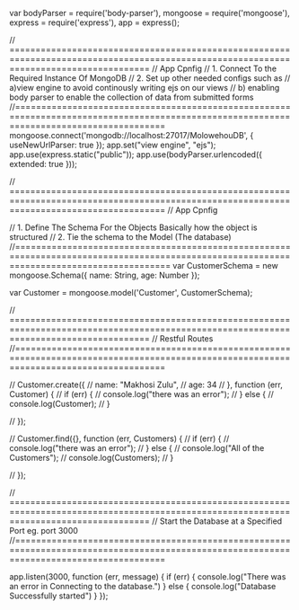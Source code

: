 var bodyParser = require('body-parser'),
    mongoose = require('mongoose'),
    express = require('express'),
    app = express();



// =======================================================================================================================================
//  App Cpnfig
// 1. Connect To the Required Instance Of MongoDB
// 2.  Set up other needed configs such as 
//    a)view engine to avoid continously writing ejs on our views
//    b) enabling body parser to enable the collection of data from submitted forms
//=========================================================================================================================================
mongoose.connect('mongodb://localhost:27017/MolowehouDB', {
    useNewUrlParser: true
});
app.set("view engine", "ejs");
app.use(express.static("public"));
app.use(bodyParser.urlencoded({
    extended: true
}));

// ==========================================================================================================================================
//  App Cpnfig

// 1. Define The Schema For the Objects Basically how the object is structured
// 2. Tie the schema to the Model (The database)
//==========================================================================================================================================
var CustomerSchema = new mongoose.Schema({
    name: String,
    age: Number
});

var Customer = mongoose.model('Customer', CustomerSchema);


// =======================================================================================================================================
//  Restful Routes 
//=========================================================================================================================================


// Customer.create({
//     name: "Makhosi Zulu",
//     age: 34
// }, function (err, Customer) {
//     if (err) {
//         console.log("there was an error");
//     } else {
//         console.log(Customer);
//     }

// });

// Customer.find({}, function (err, Customers) {
//     if (err) {
//         console.log("there was an error");
//     } else {
//         console.log("All of the Customers");
//         console.log(Customers);
//     }

// });

// =======================================================================================================================================
//  Start the Database at a Specified Port eg. port 3000 
//=========================================================================================================================================

app.listen(3000, function (err, message) {
    if (err) {
        console.log("There was an error in Connecting to the database.")
    } else {
        console.log("Database Successfully started")
    }
});
